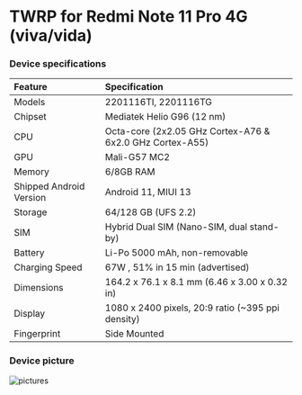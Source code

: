 # TWRP for Redmi Note 11 Pro 4G (viva/vida)

### Device specifications

| Feature                 | Specification                                                   |
| :---------------------- | :---------------------------------------------------------------|
| Models                  | 2201116TI, 2201116TG                                            |
| Chipset                 | Mediatek Helio G96 (12 nm)                                      |
| CPU                     | Octa-core (2x2.05 GHz Cortex-A76 & 6x2.0 GHz Cortex-A55)        |
| GPU                     | Mali-G57 MC2                                                    |
| Memory                  | 6/8GB RAM                                                       |
| Shipped Android Version | Android 11, MIUI 13                                             |
| Storage                 | 64/128 GB (UFS 2.2)                                             |
| SIM                     | Hybrid Dual SIM (Nano-SIM, dual stand-by)                       |
| Battery                 | Li-Po 5000 mAh, non-removable                                   |
| Charging Speed	        | 67W , 51% in 15 min (advertised)                              |
| Dimensions              | 164.2 x 76.1 x 8.1 mm (6.46 x 3.00 x 0.32 in)                   |
| Display                 | 1080 x 2400 pixels, 20:9 ratio (~395 ppi density)               |
| Fingerprint             | Side Mounted                                                    |


### Device picture

![pictures](https://fdn.gsmarena.com/imgroot/reviews/22/xiaomi-redmi-note-11-pro/lifestyle/-1024w2/gsmarena_003.jpg)
